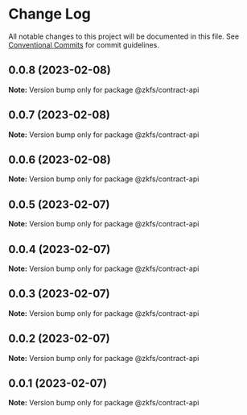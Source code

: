 # Change Log

All notable changes to this project will be documented in this file.
See [Conventional Commits](https://conventionalcommits.org) for commit guidelines.

## 0.0.8 (2023-02-08)

**Note:** Version bump only for package @zkfs/contract-api

## 0.0.7 (2023-02-08)

**Note:** Version bump only for package @zkfs/contract-api

## 0.0.6 (2023-02-08)

**Note:** Version bump only for package @zkfs/contract-api

## 0.0.5 (2023-02-07)

**Note:** Version bump only for package @zkfs/contract-api

## 0.0.4 (2023-02-07)

**Note:** Version bump only for package @zkfs/contract-api

## 0.0.3 (2023-02-07)

**Note:** Version bump only for package @zkfs/contract-api

## 0.0.2 (2023-02-07)

**Note:** Version bump only for package @zkfs/contract-api

## 0.0.1 (2023-02-07)

**Note:** Version bump only for package @zkfs/contract-api
